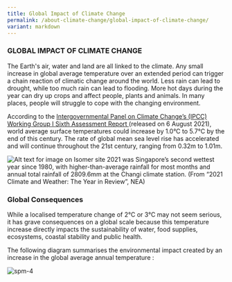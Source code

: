 ```yaml
---
title: Global Impact of Climate Change
permalink: /about-climate-change/global-impact-of-climate-change/
variant: markdown
---
```

### GLOBAL IMPACT OF CLIMATE CHANGE

The Earth's air, water and land are all linked to the climate. Any small increase in global average temperature over an extended period can trigger a chain reaction of climatic change around the world. Less rain can lead to drought, while too much rain can lead to flooding. More hot days during the year can dry up crops and affect people, plants and animals. In many places, people will struggle to cope with the changing environment.

According to the [Intergovernmental Panel on Climate Change’s (IPCC) Working Group I Sixth Assessment Report ](https://www.ipcc.ch/assessment-report/ar6/)(released on 6 August 2021), world average surface temperatures could increase by 1.0°C to 5.7°C by the end of this century. The rate of global mean sea level rise has accelerated and will continue throughout the 21st century, ranging from 0.32m to 1.01m.

![Alt text for image on Isomer site](/images/ladywalkinginheavyrain.jpg)
2021 was Singapore’s second wettest year since 1980, with higher-than-average rainfall for most months and annual total rainfall of 2809.6mm at the Changi climate station. (From “2021 Climate and Weather: The Year in Review”, NEA) 


### Global Consequences
While a localised temperature change of 2°C or 3°C may not seem serious, it has grave consequences on a global scale because this temperature increase directly impacts the sustainability of water, food supplies, ecosystems, coastal stability and public health.

The following diagram summarises the environmental impact created by an increase in the global average annual temperature :

![spm-4](/images/spm-4.png "spm-4")